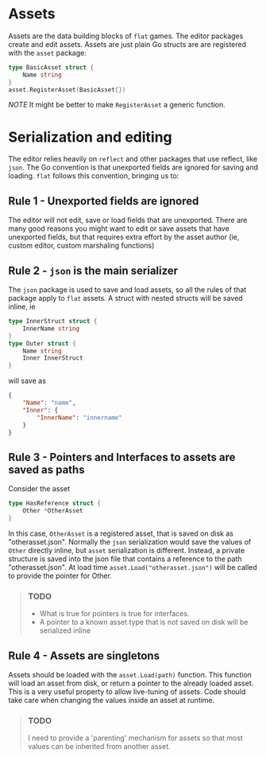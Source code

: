 # Assets
Assets are the data building blocks of `flat` games.  The editor packages
create and edit assets.  Assets are just plain Go structs are are registered
with the `asset` package:
```go
type BasicAsset struct {
	Name string
}
asset.RegisterAsset(BasicAsset{})
```
*NOTE* It might be better to make `RegisterAsset` a generic function.

# Serialization and editing
The editor relies heavily on `reflect` and other packages that use reflect,
like `json`.  The Go convention is that unexported fields are ignored for
saving and loading.  `flat` follows this convention, bringing us to:

## Rule 1 - Unexported fields are ignored
The editor will not edit, save or load fields that are unexported.  There are
many good reasons you might want to edit or save assets that have unexported
fields, but that requires extra effort by the asset author (ie, custom editor,
custom marshaling functions)

## Rule 2 - `json` is the main serializer
The `json` package is used to save and load assets, so all the rules of that
package apply to `flat` assets.
A struct with nested structs will be saved inline, ie
```go
type InnerStruct struct {
	InnerName string
}
type Outer struct {
	Name string
	Inner InnerStruct
}
```
will save as
```json
{
	"Name": "name",
	"Inner": { 
		"InnerName": "innername" 
	}
}
```

## Rule 3 - Pointers and Interfaces to assets are saved as paths
Consider the asset
```go
type HasReference struct {
	Other *OtherAsset
}
```
In this case, `OtherAsset` is a registered asset, that is saved on disk as
"otherasset.json".  Normally the `json` serialization would save the values of
`Other` directly inline, but `asset` serialization is different.  Instead, a
private structure is saved into the json file that contains a reference to the
path "otherasset.json".  At load time `asset.Load("otherasset.json")` will be
called to provide the pointer for Other.  
> ### TODO
> * What is true for pointers is true for interfaces.
> * A pointer to a known asset type that is not saved on disk will be serialized inline

## Rule 4 - Assets are singletons
Assets should be loaded with the `asset.Load(path)` function.  This function will load
an asset from disk, or return a pointer to the already loaded asset.  This is a
very useful property to allow live-tuning of assets.  Code should take care when
changing the values inside an asset at runtime.
> ### TODO
> I need to provide a 'parenting' mechanism for assets so that most values can
> be inherited from another asset. 

